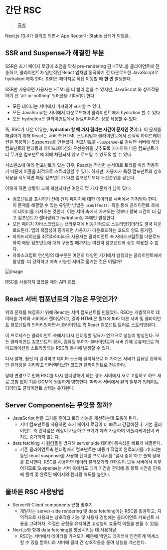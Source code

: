 # 간단 RSC

> [출처](https://www.wooslog.com/blog/understanding-rsc)

Next.js 13.4가 릴리즈 되면서 App Router가 Stable 상태가 되었음.

## SSR and Suspense가 해결한 부분

SSR은 초기 페이지 로딩에 초점을 맞춰 pre-rendering 된 HTML을 클라이언트에 전송하고, 클라이언트가 일반적인 React 앱처럼 동작하기 전 다운로드한 JavaScript로 hydration 해야 한다. SSR은 페이지로 직접 이동할 때 **한 번** 발생한다.

SSR만 사용하면 사용자는 HTML을 더 빨리 얻을 수 있지만, JavaScript 와 상호작용하기 전 'all-or-nothing' 워터폴을 기다려야 한다.

- 모든 데이터는 서버에서 가져와야 표시할 수 있다.
- 모든 JavaScript는 서버에서 다운로드해야 클라이언트에서 hydration 할 수 있다
- 모든 hydration은 클라이언트에서 완료되어야만 상호 작용할 수 있다.

즉, RSC가 나온 이유는, **hydration 할 때 까지 걸리는 시간이 문제인 것**이다. 이 문제를 해결하기 위해 React는 서버 측 HTML 스트리밍과 클라이언트에서 선택적 하이드레이션을 허용하는 Suspense를 만들었다. 컴포넌트를 `<Suspense>`로  감싸면 서버에 해당 컴포넌트의 렌더링과 하이드레이션의 우선순위를 낮추도록 지시하여 다른 컴포넌트가 더 무거운 컴포넌트에 의해 차단되지 않고 로드될 수 있도록 할 수 있다.

서스펜스에 여러 컴포넌트가 있는 경우, React는 작성한 순서대로 트리를 따라 작동하기 때문에 어플을 최적으로 스트리밍할 수 있다. 하지만, 사용자가 특정 컴포넌트와 상호작용을 시도하면 해당 컴포넌트가 다른 컴포넌트보다 우선순위를 갖는다.

이렇게 하면 상황이 크게 개선되지만 여전히 몇 가지 문제가 남아 있다:

- 컴포넌트를 표시하기 전에 전체 페이지에 대한 데이터를 서버에서 가져와야 한다. 이 문제를 해결할 수 있는 유일한 방법은 `useEffect()` 훅을 통해 클라이언트 측에서 데이터를 가져오는 것인데, 이는 서버 측에서 가져오는 것보다 왕복 시간이 더 길고 컴포넌트가 렌더링되고 hydration된 후에만 발생한다.
- 모든 페이지 자바스크립트는 브라우저에 비동기적으로 스트리밍되더라도 결국 다운로드된다. 앱의 복잡성이 증가하면 사용자가 다운로드하는 코드의 양도 증가함.
- 하이드레이션을 최적화하더라도 사용자는 클라이언트 측 자바스크립트를 다운로드하여 해당 컴포넌트에 대해 구현할 때까지는 여전히 컴포넌트와 상호 작용할 수 없다.
- 자바스크립트 연산량의 대부분은 여전히 다양한 기기에서 실행되는 클라이언트에서 발생함. 더 강력하고 예측 가능한 서버로 옮기는 것은 어떨까?

![image](https://github.com/pozafly/TIL/assets/59427983/3131901a-af04-4d9f-900c-5dc6a96fde43)

RSC를 사용하지 않았을 때의 API 흐름.

## React 서버 컴포넌트의 기능은 무엇인가?

위의 문제를 해결하기 위해 React는 서버 컴포넌트를 만들었다. RSC는 개별적으로 데이터를 가져와 서버에서 렌더링하고, 결과 HTML은 필요에 따라 다른 서버 및 클라이언트 컴포넌트와 인터리빙하면서 클라이언트 측 React 컴포넌트 트리로 스트리밍된다.

이 프로세스는 클라이언트 측에서 다시 렌더링할 필요가 없으므로 성능이 향상된다. 모든 클라이언트 컴포넌트의 경우, 컴퓨팅 부하가 클라이언트와 서버 간에 공유되므로 하이드레이션은 스트리밍되는 RSC와 동시에 발생할 수 있다.

다시 말해, 훨씬 더 강력하고 데이터 소스에 물리적으로 더 가까운 서버가 컴퓨팅 집약적인 렌더링을 처리하고 인터랙티브한 코드만 클라이언트로 전송한다.

상태 변경으로 인해 RSC를 다시 렌더링해야 하는 경우 서버에서 새로 고침하고 하드 새로 고침 없이 기존 DOM에 원활하게 병합한다. 따라서 서버에서 뷰의 일부가 업데이트되더라도 클라이언트 상태는 유지된다.

## Server Components는 무엇을 할까?

- JavaScript 번들 크기를 줄이고 로딩 성능을 개선하는데 도움이 된다.
  - 서버 컴포넌트를 사용하면 초기 페이지 로딩이 더 빠르고 간결해진다. 기본 클라이언트 측 런타임은 캐싱이 가능하고 크기가 예측 가능하며 어플리케이션이 커져도 증가하지 않는다.
- data fetching 시 [워터폴](https://nextjs.org/docs/app/building-your-application/data-fetching/patterns#parallel-and-sequential-data-fetching)을 방지해 server side 데이터 종속성을 빠르게 해결한다.
  - 기존 클라이언트측 렌더링에서 컴포넌트는 비동기 작업이 완료되기를 기다리는 동안 react suspense를 사용해 렌더링 프로세서를 '일시 중지'하고 폴백 상태를 표시한다. RSC를 사용하면 데이터 불러오기와 렌더링이 모두 서버에서 이루어지므로 Suspense는 서버 측에서도 대기 기간을 관리해 총 왕복 시간을 단축해 폴백 및 완료된 페이지의 렌더링 속도를 높인다.

## 올바른 RSC 사용방법

- Server와 Client components 균형 맞추기
  - 개발자는 server-side rendering 및 data fetching에는 RSC를 활용하고, 지역적으로 사용되는 상호작용 기능 및 사용자 경험에는 클라이언트 커포넌트 사용을 고려하자. 적절한 균형을 유지하면 고성능의 효율적 어플을 만들 수 있음.
- Next.js와 함께 data fetching을 향상시키는 데 사용하낟.
  - RSC는 서버에서 데이터를 가져오기 때문에 백엔드 데이터에 안전하게 엑세스할 수 있을 뿐아니라 서버에 클라 간 상호작용을 줄여 성능을 개선한다.

